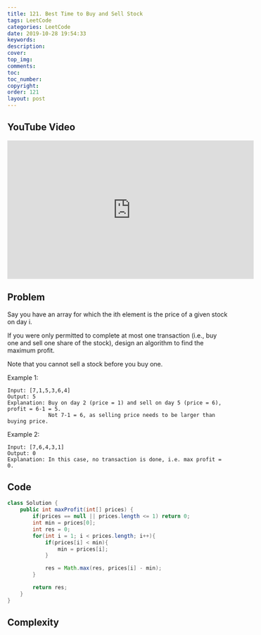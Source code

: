 ```yaml
---
title: 121. Best Time to Buy and Sell Stock
tags: LeetCode
categories: LeetCode
date: 2019-10-28 19:54:33
keywords:
description:
cover:
top_img:
comments:
toc:
toc_number:
copyright:
order: 121
layout: post
---
```


## YouTube Video

<iframe width="560" height="315" src="https://www.youtube.com/embed/helrhutBYnk" frameborder="0" allow="accelerometer; autoplay; encrypted-media; gyroscope; picture-in-picture" allowfullscreen></iframe>

## Problem

Say you have an array for which the ith element is the price of a given stock on day i.

If you were only permitted to complete at most one transaction (i.e., buy one and sell one share of the stock), design an algorithm to find the maximum profit.

Note that you cannot sell a stock before you buy one.

Example 1:

```
Input: [7,1,5,3,6,4]
Output: 5
Explanation: Buy on day 2 (price = 1) and sell on day 5 (price = 6), profit = 6-1 = 5.
             Not 7-1 = 6, as selling price needs to be larger than buying price.
```

Example 2:

```
Input: [7,6,4,3,1]
Output: 0
Explanation: In this case, no transaction is done, i.e. max profit = 0.
```

## Code

```java
class Solution {
    public int maxProfit(int[] prices) {
        if(prices == null || prices.length <= 1) return 0;
        int min = prices[0];
        int res = 0;
        for(int i = 1; i < prices.length; i++){
            if(prices[i] < min){
                min = prices[i];
            }

            res = Math.max(res, prices[i] - min);
        }

        return res;
    }
}
```

## Complexity
